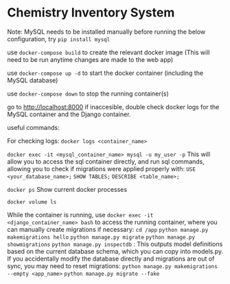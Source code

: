 # Chemistry Inventory System

Note: MySQL needs to be installed manually before running the below configuration, try ```pip install mysql```

use ```docker-compose build``` to create the relevant docker image (This will need to be run anytime changes are made to the web app)

use ```docker-compose up -d``` to start the docker container (including the MySQL database)

use ```docker-compose down``` to stop the running container(s)

go to <http://localhost:8000>
if inaccesible, double check docker logs for the MySQL container and the Django container.

useful commands:

For checking logs:
```docker logs <container_name>```

```docker exec -it <mysql_container_name> mysql -u my_user -p``` This will allow you to access the sql container directly, and run sql commands, allowing you to check if migrations were applied properly with:
    ```USE <your_database_name>;```
    ```SHOW TABLES;```
    ```DESCRIBE <table_name>;```

```docker ps``` Show current docker processes

```docker volume ls```

While the container is running, use ```docker exec -it <django_container_name> bash``` to access the running container, where you can manually create migrations if necessary:
    ```cd /app```
    ```python manage.py makemigrations hello```
    ```python manage.py migrate```
    ```python manage.py showmigrations```
    ```python manage.py inspectdb``` : This outputs model definitions based on the current database schema, which you can copy into models.py.
    If you accidentally modify the database directly and migrations are out of sync, you may need to reset migrations:
    ```python manage.py makemigrations --empty <app_name>```
    ```python manage.py migrate --fake```
